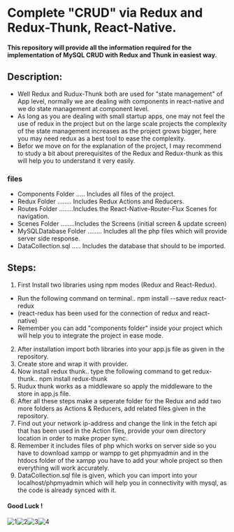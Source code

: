 # Complete "CRUD" via Redux and Redux-Thunk, React-Native.
#### This repository will provide all the information required for the implementation of MySQL CRUD with Redux and Thunk in easiest way.

## Description:
* Well Redux and Rudux-Thunk both are used for "state management" of App level, normally we are dealing with components in react-native and we do state management at component level.
* As long as you are dealing with small startup apps, one may not feel the use of redux in the project but on the large scale projects the complexity of the state management increases as the project grows bigger, here you may need redux as a best tool to ease the complexity.
* Befor we move on for the explanation of the project, I may recommend to study a bit about prerequisites of the Redux and Redux-thunk as this will help you to understand it very easily.


### files
* Components Folder ..... Includes all files of the project.
* Redux Folder ........ Includes Redux Actions and Reducers.
* Routes Folder ........Includes the React-Native-Router-Flux Scenes for navigation.
* Scenes Folder ........Includes the Screens (initial screen & update screen)
* MySQLDatabase Folder ........ Includes all the php files which will provide server side response.
* DataCollection.sql ..... Includes the database that should to be imported.





## Steps:

1. First Install two libraries using npm modes (Redux and React-Redux).
* Run the following command on terminal..  npm install --save redux react-redux  
* (react-redux has been used for the connection of redux and react-native)
* Remember you can add "components folder" inside your project which will help you to integrate the project in ease mode. 
2. After installation import both libraries into your app.js file as given in the repository.
3. Create store and wrap it with provider.
4. Now install redux thunk.. type the following command to get redux-thunk..   npm install redux-thunk
5. Rudux thunk works as a middleware so apply the middleware to the store in app.js file.
6. After all these steps make a seperate folder for the Redux and add two more folders as Actions & Reducers, add related files given in the repository.
7. Find out your network ip-address and change the link in the fetch api that has been used in the Action files, provide your own directory location in order to make proper sync.
8. Remember it includes files of php which works on server side so you have to download xampp or wampp to get phpmyadmin and in the htdocs folder of the xampp you have to add your whole project so then everything will work accurately.
9. DataCollection.sql file is given, which you can import into your localhost/phpmyadmin which will help you in connectivity with mysql, as the code is already synced with it.
#### Good Luck !

![1](https://user-images.githubusercontent.com/65660680/83349388-0121f280-a34e-11ea-8999-98e9949143d3.png)![2](https://user-images.githubusercontent.com/65660680/83349392-03844c80-a34e-11ea-86a0-717facd4b4bc.png)![3](https://user-images.githubusercontent.com/65660680/83349393-04b57980-a34e-11ea-95aa-242370b8cd77.png)![4](https://user-images.githubusercontent.com/65660680/83349396-05e6a680-a34e-11ea-82f3-b87fc4b76f59.png)




